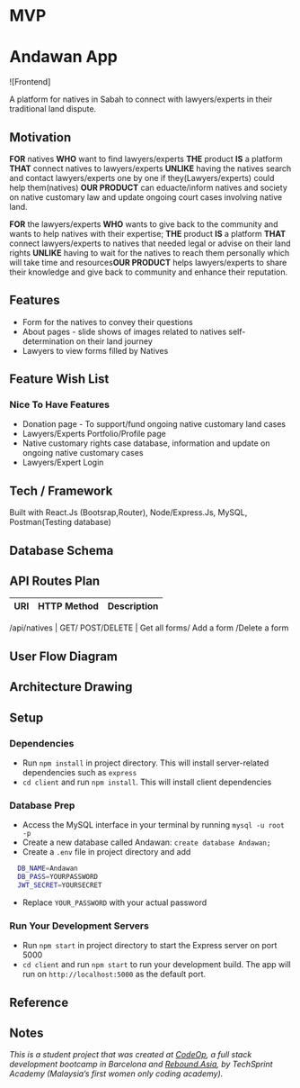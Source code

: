 # MVP
# Andawan App

![Frontend]

A platform for natives in Sabah to connect with lawyers/experts in their traditional land dispute.

## Motivation

**FOR** natives **WHO** want to find lawyers/experts **THE** product **IS** a platform **THAT** connect natives to lawyers/experts **UNLIKE** having the natives search and contact lawyers/experts one by one if they(Lawyers/experts) could help them(natives) **OUR PRODUCT** can eduacte/inform natives and society on native customary law and update ongoing court cases involving native land.

**FOR** the lawyers/experts **WHO** wants to give back to the community and wants to help natives with their expertise; **THE** product **IS** a platform **THAT** connect lawyers/experts to natives that needed legal or advise on their land rights **UNLIKE** having to wait for the natives to reach them personally which will take time and resources**OUR PRODUCT** helps lawyers/experts to share their knowledge and give back to community and enhance their reputation.

## Features

- Form for the natives to convey their questions
- About pages - slide shows of images related to natives self-determination on their land journey
- Lawyers to view forms filled by Natives

## Feature Wish List

### Nice To Have Features
- Donation page - To support/fund ongoing native customary land cases
- Lawyers/Experts Portfolio/Profile page
- Native customary rights case database, information and update on ongoing native customary cases 
- Lawyers/Expert Login 

## Tech / Framework

Built with React.Js (Bootsrap,Router), Node/Express.Js, MySQL, Postman(Testing database)

## Database Schema



## API Routes Plan

URI | HTTP Method | Description
--- | ----------- | -----------

/api/natives | GET/ POST/DELETE | Get all forms/ Add a form /Delete a form

## User Flow Diagram

## Architecture Drawing

## Setup

### Dependencies

- Run `npm install` in project directory. This will install server-related dependencies such as `express`
- `cd client` and run `npm install`. This will install client dependencies

### Database Prep

- Access the MySQL interface in your terminal by running `mysql -u root -p`
- Create a new database called Andawan: `create database Andawan;`
- Create a `.env` file in project directory and add

```bash
  DB_NAME=Andawan
  DB_PASS=YOURPASSWORD
  JWT_SECRET=YOURSECRET
```

- Replace `YOUR_PASSWORD` with your actual password



### Run Your Development Servers

- Run `npm start` in project directory to start the Express server on port 5000
- `cd client` and run `npm start` to run your development build. The app will run on `http://localhost:5000` as the default port.

## Reference



## Notes

_This is a student project that was created at [CodeOp](http://CodeOp.tech), a full stack development bootcamp in Barcelona and [Rebound.Asia](https://www.rebound.asia/breakthrough), by TechSprint Academy (Malaysia’s first women only coding academy)._

